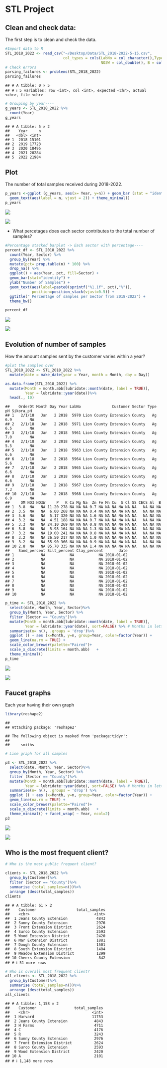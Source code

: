 STL Project
================

## Clean and check data:

The first step is to clean and check the data.

``` r
#Import data to R
STL_2018_2022 <- read_csv("~/Desktop/Data/STL_2018-2022-5-15.csv", 
                          col_types = cols(LabNo = col_character(),Type = col_character(), 
                                           NO3W = col_double(), B = col_double()))
# Check errors
parsing_failures <- problems(STL_2018_2022)
parsing_failures
```

    ## # A tibble: 0 × 5
    ## # ℹ 5 variables: row <int>, col <int>, expected <chr>, actual <chr>, file <chr>

``` r
# Grouping by year----
g_years <- STL_2018_2022 %>% 
  count(Year)
g_years
```

    ## # A tibble: 5 × 2
    ##    Year     n
    ##   <dbl> <int>
    ## 1  2018 15101
    ## 2  2019 17723
    ## 3  2020 18495
    ## 4  2021 20284
    ## 5  2022 21984

## Plot

The number of total samples received during 2018-2022.

``` r
p_years <-ggplot (g_years, aes(x= Year, y=n)) + geom_bar (stat = "identity") + 
  geom_text(aes(label = n, vjust = 2)) + theme_minimal() 
p_years
```

![](STL_files/figure-gfm/unnamed-chunk-3-1.png)<!-- -->

![](/Users/Luli/Desktop/Data/First_try_files/figure-gfm/bar_total_samples.png)

- What percetages does each sector contributes to the total number of
  samples?

``` r
#Percentage stacked barplot -> Each sector with percentage----
percent_df <- STL_2018_2022 %>%
  count(Year, Sector) %>%  
  group_by(Year) %>%
  mutate(pct= prop.table(n) * 100) %>%
  drop_na() %>%
  ggplot() + aes(Year, pct, fill=Sector) +
  geom_bar(stat="identity") +
  ylab("Number of Samples") +
  geom_text(aes(label=paste0(sprintf("%1.1f", pct),"%")),
            position=position_stack(vjust=0.5)) +
  ggtitle(" Percentage of samples per Sector from 2018-2022") +
  theme_bw()

percent_df
```

![](STL_files/figure-gfm/unnamed-chunk-4-1.png)<!-- -->

![](/Users/Luli/Desktop/Data/First_try_files/figure-gfm/percent_graph.png)

## Evolution of number of samples

How the amount samples sent by the customer varies within a year?

``` r
#plot the samples over
STL_2018_2022 <- STL_2018_2022 %>%
  mutate(date = make_date(year = Year, month = Month, day = Day))

as.data.frame(STL_2018_2022) %>%
  mutate(Month = month.abb[lubridate::month(date, label = TRUE)],
         Year = lubridate::year(date))%>%
  head(., 10)
```

    ##    OrderDt Month Day Year LabNo              Customer Sector Type  pH Sikora_pH
    ## 1   2/1/18   Jan   2 2018  5970 Lion County Extension County   Ag 6.9        NA
    ## 2   2/1/18   Jan   2 2018  5971 Lion County Extension County   Ag 6.5        NA
    ## 3   2/1/18   Jan   2 2018  5961 Lion County Extension County   Ag 7.0        NA
    ## 4   2/1/18   Jan   2 2018  5962 Lion County Extension County   Ag 5.5        NA
    ## 5   2/1/18   Jan   2 2018  5963 Lion County Extension County   Ag 6.6        NA
    ## 6   2/1/18   Jan   2 2018  5964 Lion County Extension County   Ag 5.6        NA
    ## 7   2/1/18   Jan   2 2018  5965 Lion County Extension County   Ag 6.6        NA
    ## 8   2/1/18   Jan   2 2018  5966 Lion County Extension County   Ag 6.6        NA
    ## 9   2/1/18   Jan   2 2018  5967 Lion County Extension County   Ag 7.3        NA
    ## 10  2/1/18   Jan   2 2018  5968 Lion County Extension County   Ag 6.9        NA
    ##     OM NO3 NO3W     P   K Ca Mg Na  Zn Fe Mn Cu  S Cl SS CECS Al  B
    ## 1  3.8  NA   NA 11.20 278 NA NA NA 0.7 NA NA NA NA NA NA   NA NA NA
    ## 2  3.5  NA   NA  6.00 268 NA NA NA 0.4 NA NA NA NA NA NA   NA NA NA
    ## 3  5.6  NA   NA  5.17 320 NA NA NA 1.6 NA NA NA NA NA NA   NA NA NA
    ## 4  3.2  NA   NA  4.51 188 NA NA NA 0.7 NA NA NA NA NA NA   NA NA NA
    ## 5  3.3  NA   NA 24.10 269 NA NA NA 0.8 NA NA NA NA NA NA   NA NA NA
    ## 6  5.8  NA   NA  5.98 164 NA NA NA 1.3 NA NA NA NA NA NA   NA NA NA
    ## 7  3.2  NA   NA 19.00 241 NA NA NA 0.8 NA NA NA NA NA NA   NA NA NA
    ## 8  3.2  NA   NA 26.50 217 NA NA NA 1.0 NA NA NA NA NA NA   NA NA NA
    ## 9  3.2  NA   NA 55.90 366 NA NA NA 0.9 NA NA NA NA NA NA   NA NA NA
    ## 10 2.8  NA   NA 85.70 335 NA NA NA 1.4 NA NA NA NA NA NA   NA NA NA
    ##    Sand_percent Silt_percent Clay_percent       date
    ## 1            NA           NA           NA 2018-01-02
    ## 2            NA           NA           NA 2018-01-02
    ## 3            NA           NA           NA 2018-01-02
    ## 4            NA           NA           NA 2018-01-02
    ## 5            NA           NA           NA 2018-01-02
    ## 6            NA           NA           NA 2018-01-02
    ## 7            NA           NA           NA 2018-01-02
    ## 8            NA           NA           NA 2018-01-02
    ## 9            NA           NA           NA 2018-01-02
    ## 10           NA           NA           NA 2018-01-02

``` r
p_time <- STL_2018_2022 %>%
  select(date, Month, Year, Sector)%>%
  group_by(Month, Year, Sector) %>%
  filter (Sector == "County")%>%
  mutate(Month = month.abb[lubridate::month(date, label = TRUE)],
         Year = lubridate::year(date), sort=FALSE) %>% # Months in letters
  summarise(n= n(), .groups = 'drop')%>%
  ggplot () + aes (x=Month, y=n, group=Year, color=factor(Year)) + 
  geom_line(na.rm = TRUE) +
  scale_color_brewer(palette="Paired")+
  scale_x_discrete(limits = month.abb)   +
  theme_minimal()
p_time
```

![](STL_files/figure-gfm/Line%20plot-1.png)<!-- -->

![](/Users/Luli/Desktop/Data/First_try_files/figure-gfm/Line_plot-1.png)

## Faucet graphs

Each year having their own graph

``` r
library(reshape2)
```

    ## 
    ## Attaching package: 'reshape2'

    ## The following object is masked from 'package:tidyr':
    ## 
    ##     smiths

``` r
# Line graph for all samples

p3 <- STL_2018_2022 %>%
  select(date, Month, Year, Sector)%>%
  group_by(Month, Year, Sector) %>%
  filter (Sector == "County")%>%
  mutate(Month = month.abb[lubridate::month(date, label = TRUE)],
         Year = lubridate::year(date), sort=FALSE) %>% # Months in letters
  summarise(n= n(), .groups = 'drop') %>%
  ggplot () + aes (x=Month, y=n, group=Year, color=factor(Year)) +
  geom_line(na.rm = TRUE) +
  scale_color_brewer(palette="Paired")+
  scale_x_discrete(limits = month.abb)   +
  theme_minimal() + facet_wrap( ~ Year, ncol=2)
p3
```

![](STL_files/figure-gfm/unnamed-chunk-5-1.png)<!-- -->

![](/Users/Luli/Desktop/Data/First_try_files/figure-gfm/faucet_graph.png)

## Who is the most frequent client?

``` r
# Who is the most public frequent client?

clients <- STL_2018_2022 %>%
  group_by(Customer)%>%
  filter (Sector == "County")%>%
  summarise (total_samples=n())%>%
  arrange (desc(total_samples))
clients
```

    ## # A tibble: 61 × 2
    ##    Customer                  total_samples
    ##    <chr>                             <int>
    ##  1 Jeans County Extension             4843
    ##  2 Sunny County Extension             2976
    ##  3 Front Extension District           2624
    ##  4 Surco County Extension             2593
    ##  5 Wood Extension District            2420
    ##  6 Mar Extension District             1881
    ##  7 Dough County Extension             1501
    ##  8 South Extension District           1484
    ##  9 Meadow Extension District          1299
    ## 10 Cheers County Extension             842
    ## # ℹ 51 more rows

``` r
# Who is overall most frequent client?
all_clients <- STL_2018_2022 %>%
  group_by(Customer)%>%
  summarise (total_samples=n())%>%
  arrange (desc(total_samples))
all_clients
```

    ## # A tibble: 1,158 × 2
    ##    Customer                 total_samples
    ##    <chr>                            <int>
    ##  1 Harvard                          11753
    ##  2 Jeans County Extension            4843
    ##  3 H Farms                           4711
    ##  4 C                                 4176
    ##  5 R                                 3243
    ##  6 Sunny County Extension            2976
    ##  7 Front Extension District          2624
    ##  8 Surco County Extension            2593
    ##  9 Wood Extension District           2420
    ## 10 A                                 2101
    ## # ℹ 1,148 more rows

